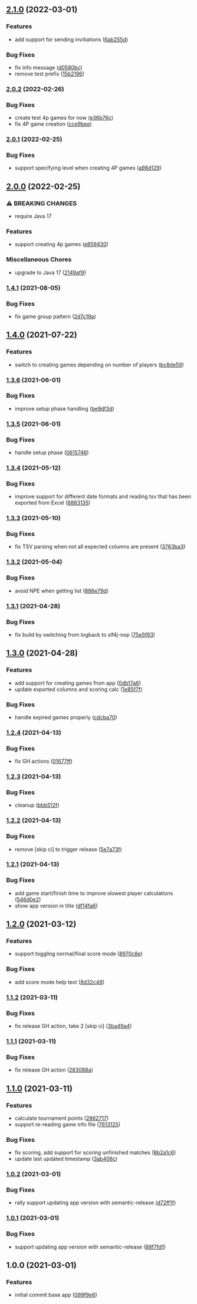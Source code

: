 ## [2.1.0](https://github.com/markwoon/NationsTournamentTool/compare/v2.0.2...v2.1.0) (2022-03-01)


### Features

* add support for sending invitiations ([6ab255d](https://github.com/markwoon/NationsTournamentTool/commit/6ab255d8225960e630d5cbad8a759de410e38684))


### Bug Fixes

* fix info message ([d0580bc](https://github.com/markwoon/NationsTournamentTool/commit/d0580bca8abc0ca405bcee3c05072424727db82e))
* remove test prefix ([15b2196](https://github.com/markwoon/NationsTournamentTool/commit/15b21961d0debc832d4fdcba0c19f57e26ac2358))

### [2.0.2](https://github.com/markwoon/NationsTournamentTool/compare/v2.0.1...v2.0.2) (2022-02-26)


### Bug Fixes

* create test 4p games for now ([e36b76c](https://github.com/markwoon/NationsTournamentTool/commit/e36b76cd254be8becec89807e588c89e531a170e))
* fix 4P game creation ([cce9bee](https://github.com/markwoon/NationsTournamentTool/commit/cce9bee0087f91cc4c83472cc693d8124e4ca5fd))

### [2.0.1](https://github.com/markwoon/NationsTournamentTool/compare/v2.0.0...v2.0.1) (2022-02-25)


### Bug Fixes

* support specifying level when creating 4P games ([a98d129](https://github.com/markwoon/NationsTournamentTool/commit/a98d1294b73799036e82cb25a308f8f448ff74e3))

## [2.0.0](https://github.com/markwoon/NationsTournamentTool/compare/v1.4.1...v2.0.0) (2022-02-25)


### ⚠ BREAKING CHANGES

* require Java 17

### Features

* support creating 4p games ([e859430](https://github.com/markwoon/NationsTournamentTool/commit/e85943083d10adac0d9d28f469764918e8bda67a))


### Miscellaneous Chores

* upgrade to Java 17 ([2149af9](https://github.com/markwoon/NationsTournamentTool/commit/2149af9bf44b106f8129e6ab4faa08dd228d1189))

### [1.4.1](https://github.com/markwoon/NationsTournamentTool/compare/v1.4.0...v1.4.1) (2021-08-05)


### Bug Fixes

* fix game group pattern ([2d7c19a](https://github.com/markwoon/NationsTournamentTool/commit/2d7c19ac6da568ea4e9b8a3062ad90d5d12af468))

## [1.4.0](https://github.com/markwoon/NationsTournamentTool/compare/v1.3.6...v1.4.0) (2021-07-22)


### Features

* switch to creating games depending on number of players ([bc8de59](https://github.com/markwoon/NationsTournamentTool/commit/bc8de59297f5639a8fa020681be31dc5c597eb31))

### [1.3.6](https://github.com/markwoon/NationsTournamentTool/compare/v1.3.5...v1.3.6) (2021-06-01)


### Bug Fixes

* improve setup phase handling ([be9df3d](https://github.com/markwoon/NationsTournamentTool/commit/be9df3df6e5ec350a572c45f71ba5b40b0e3c6bb))

### [1.3.5](https://github.com/markwoon/NationsTournamentTool/compare/v1.3.4...v1.3.5) (2021-06-01)


### Bug Fixes

* handle setup phase ([0615746](https://github.com/markwoon/NationsTournamentTool/commit/061574621d6b4916cbe649105a877fe3f5777164))

### [1.3.4](https://github.com/markwoon/NationsTournamentTool/compare/v1.3.3...v1.3.4) (2021-05-12)


### Bug Fixes

* improve support for different date formats and reading tsv that has been exported from Excel ([8883135](https://github.com/markwoon/NationsTournamentTool/commit/88831355c8d8498e4642bf1eea93c05a86079cfe))

### [1.3.3](https://github.com/markwoon/NationsTournamentTool/compare/v1.3.2...v1.3.3) (2021-05-10)


### Bug Fixes

* fix TSV parsing when not all expected columns are present ([3763ba3](https://github.com/markwoon/NationsTournamentTool/commit/3763ba3cc00377786470a0fd3bbcff84ab29a283))

### [1.3.2](https://github.com/markwoon/NationsTournamentTool/compare/v1.3.1...v1.3.2) (2021-05-04)


### Bug Fixes

* avoid NPE when getting list ([886e79d](https://github.com/markwoon/NationsTournamentTool/commit/886e79def48161ca464c9ec8495970f2f4a0ea28))

### [1.3.1](https://github.com/markwoon/NationsTournamentTool/compare/v1.3.0...v1.3.1) (2021-04-28)


### Bug Fixes

* fix build by switching from logback to slf4j-nop ([75e5f93](https://github.com/markwoon/NationsTournamentTool/commit/75e5f9380cdc55a90ccc74d7af439386fd53c419))

## [1.3.0](https://github.com/markwoon/NationsTournamentTool/compare/v1.2.4...v1.3.0) (2021-04-28)


### Features

* add support for creating games from app ([0db17a6](https://github.com/markwoon/NationsTournamentTool/commit/0db17a64d046acb09f20164017edca27d27d8527))
* update exported columns and scoring calc ([1e85f7f](https://github.com/markwoon/NationsTournamentTool/commit/1e85f7fb1647596f52d8f5c22b4553a6d74e5f43))


### Bug Fixes

* handle expired games properly ([cdcba70](https://github.com/markwoon/NationsTournamentTool/commit/cdcba70f2ecc361951625564b12f16d3b2424390))

### [1.2.4](https://github.com/markwoon/NationsTournamentTool/compare/v1.2.3...v1.2.4) (2021-04-13)


### Bug Fixes

* fix GH actions ([01677ff](https://github.com/markwoon/NationsTournamentTool/commit/01677ffbe9fc833501a564f44493a923279af762))

### [1.2.3](https://github.com/markwoon/NationsTournamentTool/compare/v1.2.2...v1.2.3) (2021-04-13)


### Bug Fixes

* cleanup ([bbb512f](https://github.com/markwoon/NationsTournamentTool/commit/bbb512f60745aacc4a7a7846be19cab97de279e5))

### [1.2.2](https://github.com/markwoon/NationsTournamentTool/compare/v1.2.1...v1.2.2) (2021-04-13)


### Bug Fixes

* remove [skip ci] to trigger release ([5e7a73f](https://github.com/markwoon/NationsTournamentTool/commit/5e7a73f6afb70e39f092a573442b37f6644cebb8))

### [1.2.1](https://github.com/markwoon/NationsTournamentTool/compare/v1.2.0...v1.2.1) (2021-04-13)


### Bug Fixes

* add game start/finish time to improve slowest player calculations ([546d0e2](https://github.com/markwoon/NationsTournamentTool/commit/546d0e2bb0dc33274e86eaa0fa2b6c5ba6aeb86b))
* show app version in title ([df14fa6](https://github.com/markwoon/NationsTournamentTool/commit/df14fa642ad7c548fb5e444932952fda3d300fc7))

## [1.2.0](https://github.com/markwoon/NationsTournamentTool/compare/v1.1.2...v1.2.0) (2021-03-12)


### Features

* support toggling normal/final score mode ([8970c8e](https://github.com/markwoon/NationsTournamentTool/commit/8970c8e33e33ce8093008478e997f4aeafcb87a1))


### Bug Fixes

* add score mode help text ([8d32c48](https://github.com/markwoon/NationsTournamentTool/commit/8d32c480d397039bb9603cc961cb5981befa209f))

### [1.1.2](https://github.com/markwoon/NationsTournamentTool/compare/v1.1.1...v1.1.2) (2021-03-11)


### Bug Fixes

* fix release GH action, take 2 [skip ci] ([3ba49a4](https://github.com/markwoon/NationsTournamentTool/commit/3ba49a4ec389bd2c32a3c4a9d9b7ad883a261691))

### [1.1.1](https://github.com/markwoon/NationsTournamentTool/compare/v1.1.0...v1.1.1) (2021-03-11)


### Bug Fixes

* fix release GH action ([283088a](https://github.com/markwoon/NationsTournamentTool/commit/283088a194987871a838b80c3b6b02e621d73881))

## [1.1.0](https://github.com/markwoon/NationsTournamentTool/compare/v1.0.2...v1.1.0) (2021-03-11)


### Features

* calculate tournament points ([2862717](https://github.com/markwoon/NationsTournamentTool/commit/28627171e189761b70dc4be2571c8dd0160b7da2))
* support re-reading game info file ([7613125](https://github.com/markwoon/NationsTournamentTool/commit/7613125dd2a439a59a16ab15f5611a288a47ccbd))


### Bug Fixes

* fix scoring, add support for scoring unfinished matches ([8b2a1c6](https://github.com/markwoon/NationsTournamentTool/commit/8b2a1c60e0003643d04720e917914393cda89de7))
* update last updated timestamp ([3ab406c](https://github.com/markwoon/NationsTournamentTool/commit/3ab406cd71ff76706943471715df955bfa2df982))

### [1.0.2](https://github.com/markwoon/NationsTournamentTool/compare/v1.0.1...v1.0.2) (2021-03-01)


### Bug Fixes

* rally support updating app version with semantic-release ([d72ff1f](https://github.com/markwoon/NationsTournamentTool/commit/d72ff1fbcd25be01cbf7982577323cf1e3585d6b))

### [1.0.1](https://github.com/markwoon/NationsTournamentTool/compare/v1.0.0...v1.0.1) (2021-03-01)


### Bug Fixes

* support updating app version with semantic-release ([88f7fd1](https://github.com/markwoon/NationsTournamentTool/commit/88f7fd1b3caba429697b35b36d286d31a3483998))

## 1.0.0 (2021-03-01)


### Features

* initial commit base app ([099f9e6](https://github.com/markwoon/NationsTournamentTool/commit/099f9e6eb392ae157e4fbf5f2e0a03c412efa81f))
